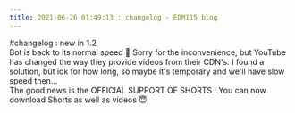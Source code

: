 ```yaml
---
title: 2021-06-26 01:49:13 : changelog - EDM115 blog
---
```


#changelog : new in 1.2  
Bot is back to its normal speed :partying_face: Sorry for the inconvenience, but YouTube has changed the way they provide videos from their CDN's. I found a solution, but idk for how long, so maybe it's temporary and we'll have slow speed then…  
The good news is the OFFICIAL SUPPORT OF SHORTS ! You can now download Shorts as well as videos :innocent:
